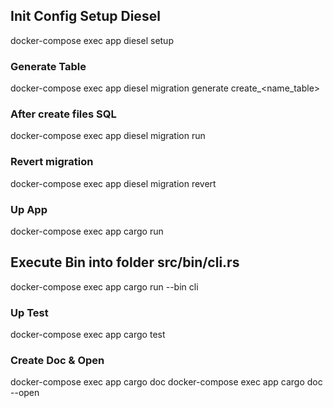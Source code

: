 
## Init Config Setup Diesel
docker-compose exec app diesel setup

### Generate Table
docker-compose exec app diesel migration generate create_<name_table>

### After create files SQL
docker-compose exec app diesel migration run

### Revert migration
docker-compose exec app diesel migration revert

### Up App
docker-compose exec app cargo run

## Execute Bin into folder src/bin/cli.rs
docker-compose exec app cargo run --bin cli

### Up Test
docker-compose exec app cargo test

### Create Doc & Open
docker-compose exec app cargo doc
docker-compose exec app cargo doc --open
